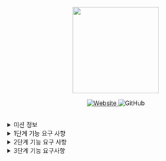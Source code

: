 <p align="center">
    <img width="200px;" src="https://raw.githubusercontent.com/woowacourse/atdd-subway-admin-frontend/master/images/main_logo.png"/>
</p>
<p align="center">
  <a href="https://techcourse.woowahan.com/c/Dr6fhku7" alt="woowacourse subway">
    <img alt="Website" src="https://img.shields.io/website?url=https%3A%2F%2Fedu.nextstep.camp%2Fc%2FR89PYi5H">
  </a>
  <img alt="GitHub" src="https://img.shields.io/github/license/woowacourse/atdd-subway-map">
</p>

<br>

<details>
<summary>미션 정보</summary>

# 지하철 노선도 미션
스프링 과정 실습을 위한 지하철 노선도 애플리케이션

<br>

## 🚀 Getting Started
### Usage
#### application 구동
```
./gradlew bootRun
```
<br>

## ✏️ Code Review Process
[텍스트와 이미지로 살펴보는 온라인 코드 리뷰 과정](https://github.com/next-step/nextstep-docs/tree/master/codereview)

<br>

## 🐞 Bug Report

버그를 발견한다면, [Issues](https://github.com/woowacourse/atdd-subway-map/issues) 에 등록해주세요 :)

<br>

## 📝 License

This project is [MIT](https://github.com/woowacourse/atdd-subway-map/blob/master/LICENSE) licensed.

</details>

<details>
<summary>1단계 기능 요구 사항</summary>

## station controller 추가
- 이미 등록된 이름 요청시 에러 응답

## line controller 추가
- 노선 등록
- 노선 조회
- 노선 목록
- 노선 수정
- 노선 삭제

## line controller test 추가

</details>

<details>
<summary>2단계 기능 요구 사항</summary>

- H2에 지하철 데이터 저장하기
  - 기존 List 자료구조 H2 DB로 변경
  - sql문으로 기능 코드 대체
  - jdbcTemplate로 작성된 sql문 실행
  - H2 DB를 이용해 DB 저장, 확인, console 활용
- 스프링 빈을 활용하기
  - 객체와 싱글톤이나 static으로 구현 객체들을 스프링 빈으로 관리

</details>

<details>
<summary>3단계 기능 요구사항</summary>

## 수정할 부분
- [ ] dao test 시 deleteAll() 말고 다른 방법 사용
- [x] 이름에 대한 중복 처리를 도메인 로직으로 이동
- 노선 추가 시
  - [x] upStaionId, downStaionId, distance 정보 추가 입력
  - [x] 두 종점간의 연결 정보를 이용해 구간(section) 정보도 함께 등록

## 추가할 부분
- 구간 관리
  - [x] 노선에 구간 추가
    - 구간 등록 : 이미 등록되어 있는 역 기준으로 새로운 구간 추가
      - 상행 종점 등록
      - 하행 종점 등록
      - [x] 갈래길 방지 : 갈래길이 생기지 않도록 변경
      - [X] 예외1 : 기존 역 사이 길이보다 크거나 같으면 등록할 수 없음
      - [X] 예외2 : 하행역과 상행역이 이미 노선에 등록되어 있으면 추가할 수 없음
      - [X] 예외3 : 상행역과 하행역 둘 중 하나도 포함되어 있지 않으면 추가할 수 없음
  - [ ] 구간 제거
    - 종점이 제거될 경우 다음으로 오던 역이 종점
    - 중간역이 제거될 경우 재배치
      - ex) A - B - C 중 B제거 -> A - C
      - 거리는 두 구간의 거리 합
    - 예외 : 구간이 하나인 노선에서 마지막 구간 제거할 수 없음
  - [ ] 노선에 포함된 구간 정보를 통해 상행 종점부터 하행 종점까지의 역 목록을 응답

</details>
